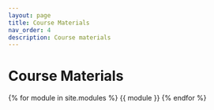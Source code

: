 ```yaml
---
layout: page
title: Course Materials
nav_order: 4
description: Course materials
---
```


# Course Materials

{% for module in site.modules %}
{{ module }}
{% endfor %}
